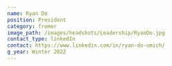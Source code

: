 ```yaml
---
name: Ryan Do
position: President
category: fromer
image_path: /images/headshots/Leadership/RyanDo.jpg
contact_type: linkedIn
contact: https://www.linkedin.com/in/ryan-do-umich/
g_year: Winter 2022
---
```

